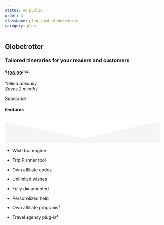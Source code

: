 ```yaml
---
status: no public
order: 3
className: plan-card globetrotter
category: plan
---
```



<!--- ![Globetrotter](../../images/globe.svg) -->

## Globetrotter

### Tailored itineraries for your readers and customers

#### <sup>€</sup>198.99<sup>/mo.</sup>

 *_billed annually_ <br/> _Saves 2 months_

[Subscribe](/subscription/?plan=globetrotter)

##### Features

![triangle](../../images/triangle-down.svg)

- Wish List engine

- Trip Planner tool

- Own affiliate codes

- Unlimited wishes

- Fully documented

- Personalized help

- Own affiliate programs³

- Travel agency plug-in⁴
